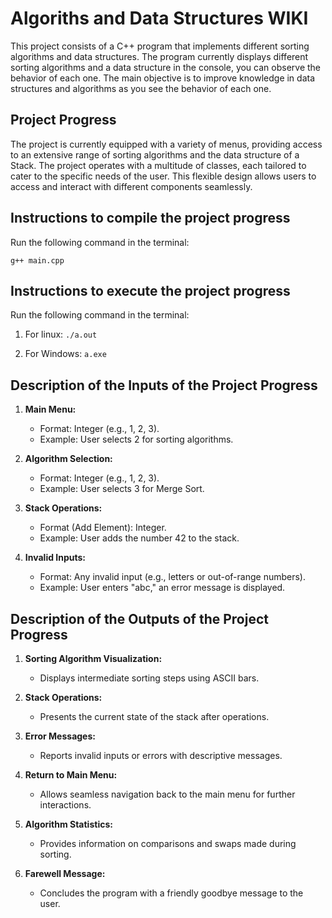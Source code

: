 # Algoriths and Data Structures WIKI

This project consists of a C++ program that implements different sorting algorithms and data structures. The program currently displays different sorting algorithms and a data structure in the console, you can observe the behavior of each one. The main objective is to improve knowledge in data structures and algorithms as you see the behavior of each one.

## Project Progress

The project is currently equipped with a variety of menus, providing access to an extensive range of sorting algorithms and the data structure of a Stack. The project operates with a multitude of classes, each tailored to cater to the specific needs of the user. This flexible design allows users to access and interact with different components seamlessly.

## Instructions to compile the project progress
Run the following command in the terminal:

`g++ main.cpp` 

## Instructions to execute the project progress
Run the following command in the terminal:

1. For linux:
`./a.out` 

2. For Windows:
`a.exe`

## Description of the Inputs of the Project Progress

1. **Main Menu:**
   - Format: Integer (e.g., 1, 2, 3).
   - Example: User selects 2 for sorting algorithms.

2. **Algorithm Selection:**
   - Format: Integer (e.g., 1, 2, 3).
   - Example: User selects 3 for Merge Sort.

3. **Stack Operations:**
   - Format (Add Element): Integer.
   - Example: User adds the number 42 to the stack.

4. **Invalid Inputs:**
   - Format: Any invalid input (e.g., letters or out-of-range numbers).
   - Example: User enters "abc," an error message is displayed.

## Description of the Outputs of the Project Progress

1. **Sorting Algorithm Visualization:**
   - Displays intermediate sorting steps using ASCII bars.

2. **Stack Operations:**
   - Presents the current state of the stack after operations.

3. **Error Messages:**
   - Reports invalid inputs or errors with descriptive messages.

4. **Return to Main Menu:**
   - Allows seamless navigation back to the main menu for further interactions.

5. **Algorithm Statistics:**
   - Provides information on comparisons and swaps made during sorting.

6. **Farewell Message:**
   - Concludes the program with a friendly goodbye message to the user.

